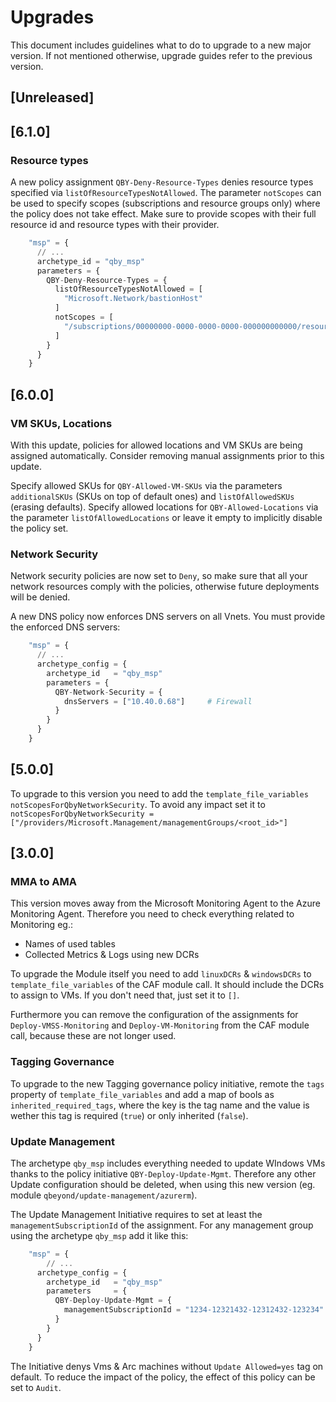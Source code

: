 # Upgrades

This document includes guidelines what to do to upgrade to a new major version. If not mentioned otherwise, upgrade guides refer to the previous version.

## [Unreleased]

## [6.1.0]

### Resource types

A new policy assignment `QBY-Deny-Resource-Types` denies resource types specified via `listOfResourceTypesNotAllowed`.
The parameter `notScopes` can be used to specify scopes (subscriptions and resource groups only) where the policy
does not take effect. Make sure to provide scopes with their full resource id and resource types with their provider.

```terraform
    "msp" = {
      // ...
      archetype_id = "qby_msp"
      parameters = {
        QBY-Deny-Resource-Types = {
          listOfResourceTypesNotAllowed = [
            "Microsoft.Network/bastionHost"
          ]
          notScopes = [
            "/subscriptions/00000000-0000-0000-0000-000000000000/resourceGroups/rg-resourcegroup-dev-01"
          ]
        }
      }
    }
``` 

## [6.0.0]

### VM SKUs, Locations

With this update, policies for allowed locations and VM SKUs are being assigned automatically.
Consider removing manual assignments prior to this update.

Specify allowed SKUs for `QBY-Allowed-VM-SKUs` via the parameters `additionalSKUs` (SKUs on top of default ones) and `listOfAllowedSKUs`
(erasing defaults). Specify allowed locations for `QBY-Allowed-Locations` via the parameter `listOfAllowedLocations` or leave
it empty to implicitly disable the policy set.

### Network Security

Network security policies are now set to `Deny`, so make sure that all your network resources comply with the policies,
otherwise future deployments will be denied.

A new DNS policy now enforces DNS servers on all Vnets. You must provide the enforced DNS servers:

```terraform
    "msp" = {
      // ...
      archetype_config = {
        archetype_id   = "qby_msp"
        parameters = {
          QBY-Network-Security = {
            dnsServers = ["10.40.0.68"]     # Firewall
          }
        }
      }
    }
```

## [5.0.0]

To upgrade to this version you need to add the `template_file_variables` `notScopesForQbyNetworkSecurity`. To avoid any impact set it to `notScopesForQbyNetworkSecurity = ["/providers/Microsoft.Management/managementGroups/<root_id>"]`

## [3.0.0]

### MMA to AMA

This version moves away from the Microsoft Monitoring Agent to the Azure Monitoring Agent. Therefore you need to check everything related to Monitoring eg.:

- Names of used tables
- Collected Metrics & Logs using new DCRs

To upgrade the Module itself you need to add `linuxDCRs` & `windowsDCRs` to `template_file_variables` of the CAF module call. It should include the DCRs to assign to VMs. If you don't need that, just set it to `[]`.

Furthermore you can remove the configuration of the assignments for `Deploy-VMSS-Monitoring` and `Deploy-VM-Monitoring` from the CAF module call, because these are not longer used.

### Tagging Governance

To upgrade to the new Tagging governance policy initiative, remote the `tags` property of `template_file_variables` and add a map of bools as `inherited_required_tags`, where the key is the tag name and the value is wether this tag is required (`true`) or only inherited (`false`).


### Update Management

The archetype `qby_msp` includes everything needed to update WIndows VMs thanks to the policy initiative `QBY-Deploy-Update-Mgmt`. Therefore any other Update configuration should be deleted, when using this new version (eg. module `qbeyond/update-management/azurerm`).

The Update Management Initiative requires to set at least the `managementSubscriptionId` of the assignment. For any management group using the archetype `qby_msp` add it like this:

```terraform
    "msp" = {
        // ...
      archetype_config = {
        archetype_id   = "qby_msp"
        parameters     = {
          QBY-Deploy-Update-Mgmt = {
            managementSubscriptionId = "1234-12321432-12312432-123234"
          }
        }
      }
    }
```

The Initiative denys Vms & Arc machines without `Update Allowed=yes` tag on default. To reduce the impact of the policy, the effect of this policy can be set to `Audit`.
